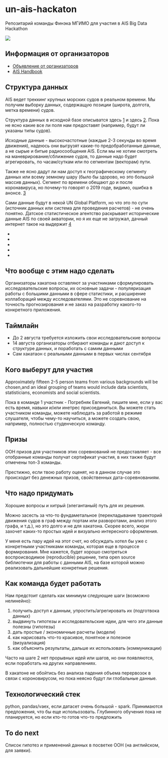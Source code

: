 # un-ais-hackaton

Репозитарий команды Финэка МГИМО для участия в AIS Big Data Hackathon

[![](https://i.redd.it/ph736qdy56b21.jpg)](https://moverdb.com/shipping-traffic-density/)

## Информация от организаторов

- [Объявление от организаторов](https://unstats.un.org/bigdata/events/2020/ais-hackathon/)
- [AIS Handbook](https://unstats.un.org/wiki/display/AIS/AIS+Handbook+Outline)

## Структура данных

AIS ведет треккинг крупных морских судов в реальном времени. Мы получим выборку данных, содержащую позиции (широта, долгота, метка времени) судов.  

Структура данных в исходной базе описыватся здесь [1] и здесь [2]. Пока не ясно какие все ли поля нам предоставят (например, будут ли указаны типы судов).

Исходные данные - высокочастотные (каждые 2-3 секунды во время движения), надеюсь они выгрузят какие-то предобработанные данные, а не сырые и битые радиосообщения AIS. Если мы не хотим смотреть на маневрирование/сближение судов, то данные надо будет агрегировать, по часам/суткам или по сегментам (векторам) пути. 

Также не ясно дадут ли нам доступ к географическому сегменту данных или всему земному шару (было бы здорово, но это большой массив данных). Сегмент по времени обещают до и после коронавируса, но почему-то говорят о 2019 годе, видимо, ошибка в анонсе. [3]

Сами данные будут в некой UN Global Platform, но что это по сути (источник данных или система для проведения расчетов) - не очень понятно. Датское статистическое агентство раскрывает исторические данные AIS по своей акватории, но я их еще не загружал, дачный
интернет такое на выдержит [4] 

- [1]: https://unstats.un.org/wiki/display/AIS/AIS+Handbook+Outline
- [2]: https://globalfishingwatch.org/data-blog/example-of-ais-data-for-one-vessel-nov-1-2016/
- [3]: https://unstats.un.org/bigdata/events/2020/ais-hackathon/ais-hackathon-concept-note_final_v2.pdf
- [4]: ftp://ftp.ais.dk/ais_data/
- 

## Что вообще с этим надо сделать

Организаторы хакатона оставляют за участниками сформулировать исследовательские вопросы, их основные задачи - популяризация работы 
с большими данными в сфере статистики, и расширение коллабораций между исследователями. Это не соревнование на точность прогнозирования и не заказ на разработку какого-то конкретного приложения. 


## Таймлайн

- До 2 августа требуется изложить свои исследовательские вопросы 
- 14 августа организаторы отбирают команды и дают доступ к структуре данных,
и поработать с самим данными 
- Сам хакатаон с реальными данными в первых числах сентября

## Кого выберут для участия

Approximately fifteen 2-5 person teams from various backgrounds will be chosen,and an ideal grouping of teams would include data scientists, statisticians, economists and social scientists. 

Пока в команде 1 участник - Погребняк Евгений, пишите мне, если у вас есть время, навыки и/или инетрес присоединиться.
Вы можете стать участником команды, можете наблюдать за работой в режиме слушателя, чтобы чему-то научиться, а можете 
создать свою, например, полностью студенческую команду.

## Призы

ООН призов для участников этих соревнований не предоставляет - все отобранные команды
получат сертификат участия, в них также будут отмечены топ-3 команды. 

Престижно, если твою работу оценят, но в данном случае это происходит без денежных призов, 
свойственных дата-соревнованиям. 


## Что надо придумать

Хорошие вопросы и хитрый (элегантаный) путь для их решения. 

Можно засесть за что-то фундаметальное (перекладывание траекторий движения судов в граф между портам или разворотами, анализ этого графа, и т.д.), но это долго и не для хакатона. Скорее всего, жюри захочет каких-то простых 
идей и визуально интересного оформления. 

У меня есть пару идей на этот счет, но обсуждать хотел бы уже с конкретными участниками команды, которая еще в процессе формирования.
Мне кажется, будет хорошо смотреться воспроисводимое (reproducible) решение, типа open source библиотечки для работы с данными AIS, на базе которой можно реализовать дальнейшие конкретные решения. 

## Как команда будет работать 

Нам предстоит сделать как минимум следующие шаги (возможно нелинейно):

1. получить доступ к данным, упростить/агрегировать их (подготвока данных)
2. выдвинуть гипотезы и исследовательские идеи, для чего эти данные полезны (гипотезы) 
3. дать простые / экономичные расчеты (модели) 
4. как нарисовать что-то красивое, понятное и полезное (визуализация)
5. как объяснить результаты, дальше их использовать (коммуникации)

Часто на шаге 2 нет прорывных идей или шагов, но они появляются, если поработать на других 
направлениях. 

В хакатоне не обойтись без анализа падения объема перервозок в связи с короновирусом, но пока неясно
будут ли глобальные данные.

## Технологический стек

python, pandas/vaex, если датасет очень большой - spark. Принимаются предложения, что бы еще испольозовать.
Глубинного обучения пока не планируется, но если кто-то готов что-то предложить

## To do next

Список гипотез и применений данных в посветке ООН (на английском, для заявки).


